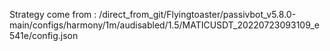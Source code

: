 Strategy come from : /direct_from_git/Flyingtoaster/passivbot_v5.8.0-main/configs/harmony/1m/audisabled/1.5/MATICUSDT_20220723093109_e541e/config.json